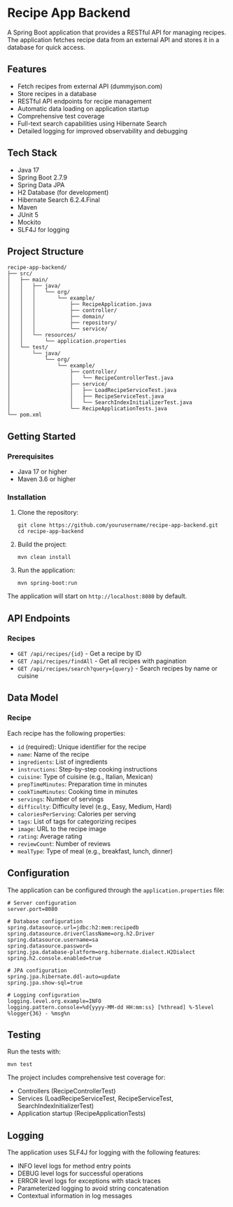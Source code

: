 # Recipe App Backend

A Spring Boot application that provides a RESTful API for managing recipes. The application fetches recipe data from an external API and stores it in a database for quick access.

## Features

- Fetch recipes from external API (dummyjson.com)
- Store recipes in a database
- RESTful API endpoints for recipe management
- Automatic data loading on application startup
- Comprehensive test coverage
- Full-text search capabilities using Hibernate Search
- Detailed logging for improved observability and debugging

## Tech Stack

- Java 17
- Spring Boot 2.7.9
- Spring Data JPA
- H2 Database (for development)
- Hibernate Search 6.2.4.Final
- Maven
- JUnit 5
- Mockito
- SLF4J for logging

## Project Structure

```
recipe-app-backend/
├── src/
│   ├── main/
│   │   ├── java/
│   │   │   └── org/
│   │   │       └── example/
│   │   │           ├── RecipeApplication.java
│   │   │           ├── controller/
│   │   │           ├── domain/
│   │   │           ├── repository/
│   │   │           └── service/
│   │   └── resources/
│   │       └── application.properties
│   └── test/
│       └── java/
│           └── org/
│               └── example/
│                   ├── controller/
│                   │   └── RecipeControllerTest.java
│                   ├── service/
│                   │   ├── LoadRecipeServiceTest.java
│                   │   ├── RecipeServiceTest.java
│                   │   └── SearchIndexInitializerTest.java
│                   └── RecipeApplicationTests.java
└── pom.xml
```

## Getting Started

### Prerequisites

- Java 17 or higher
- Maven 3.6 or higher

### Installation

1. Clone the repository:
   ```
   git clone https://github.com/yourusername/recipe-app-backend.git
   cd recipe-app-backend
   ```

2. Build the project:
   ```
   mvn clean install
   ```

3. Run the application:
   ```
   mvn spring-boot:run
   ```

The application will start on `http://localhost:8080` by default.

## API Endpoints

### Recipes

- `GET /api/recipes/{id}` - Get a recipe by ID
- `GET /api/recipes/findAll` - Get all recipes with pagination
- `GET /api/recipes/search?query={query}` - Search recipes by name or cuisine

## Data Model

### Recipe

Each recipe has the following properties:

- `id` (required): Unique identifier for the recipe
- `name`: Name of the recipe
- `ingredients`: List of ingredients
- `instructions`: Step-by-step cooking instructions
- `cuisine`: Type of cuisine (e.g., Italian, Mexican)
- `prepTimeMinutes`: Preparation time in minutes
- `cookTimeMinutes`: Cooking time in minutes
- `servings`: Number of servings
- `difficulty`: Difficulty level (e.g., Easy, Medium, Hard)
- `caloriesPerServing`: Calories per serving
- `tags`: List of tags for categorizing recipes
- `image`: URL to the recipe image
- `rating`: Average rating
- `reviewCount`: Number of reviews
- `mealType`: Type of meal (e.g., breakfast, lunch, dinner)

## Configuration

The application can be configured through the `application.properties` file:

```properties
# Server configuration
server.port=8080

# Database configuration
spring.datasource.url=jdbc:h2:mem:recipedb
spring.datasource.driverClassName=org.h2.Driver
spring.datasource.username=sa
spring.datasource.password=
spring.jpa.database-platform=org.hibernate.dialect.H2Dialect
spring.h2.console.enabled=true

# JPA configuration
spring.jpa.hibernate.ddl-auto=update
spring.jpa.show-sql=true

# Logging configuration
logging.level.org.example=INFO
logging.pattern.console=%d{yyyy-MM-dd HH:mm:ss} [%thread] %-5level %logger{36} - %msg%n
```

## Testing

Run the tests with:

```
mvn test
```

The project includes comprehensive test coverage for:
- Controllers (RecipeControllerTest)
- Services (LoadRecipeServiceTest, RecipeServiceTest, SearchIndexInitializerTest)
- Application startup (RecipeApplicationTests)

## Logging

The application uses SLF4J for logging with the following features:
- INFO level logs for method entry points
- DEBUG level logs for successful operations
- ERROR level logs for exceptions with stack traces
- Parameterized logging to avoid string concatenation
- Contextual information in log messages